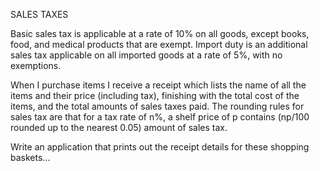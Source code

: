 SALES TAXES

Basic sales tax is applicable at a rate of 10% on all goods, except books, food, and medical products that are exempt.
Import duty is an additional sales tax applicable on all imported goods at a rate of 5%, with no exemptions.

When I purchase items I receive a receipt which lists the name of all the items and their price (including tax),
finishing with the total cost of the items, and the total amounts of sales taxes paid.
The rounding rules for sales tax are that for a tax rate of n%,
a shelf price of p contains (np/100 rounded up to the nearest 0.05) amount of sales tax.

Write an application that prints out the receipt details for these shopping baskets...